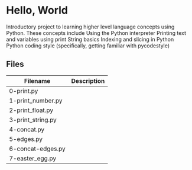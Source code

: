 # Hello, World
Introductory project to learning higher level language concepts using Python. These concepts include
  Using the Python interpreter
  Printing text and variables using print
  String basics
  Indexing and slicing in Python
  Python coding style (specifically, getting familiar with pycodestyle)

## Files
| Filename | Description |
| -------- | ----------- |
| 0-print.py | 
| 1-print_number.py | 
| 2-print_float.py | 
| 3-print_string.py | 
| 4-concat.py | 
| 5-edges.py | 
| 6-concat-edges.py | 
| 7-easter_egg.py | 
